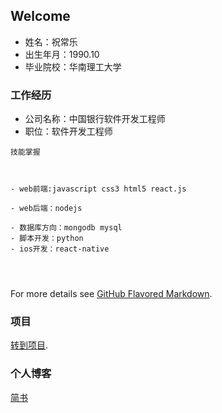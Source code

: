 ## Welcome 

- 姓名：祝常乐
- 出生年月：1990.10
- 毕业院校：华南理工大学

### 工作经历

- 公司名称：中国银行软件开发工程师
- 职位：软件开发工程师
```
技能掌握



- web前端:javascript css3 html5 react.js

- web后端：nodejs

- 数据库方向：mongodb mysql
- 脚本开发：python
- ios开发：react-native




```

For more details see [GitHub Flavored Markdown](https://guides.github.com/features/mastering-markdown/).

### 项目

[转到项目](https://github.com/jszcl).

### 个人博客

[简书](http://www.jianshu.com/u/358437f5963c)
